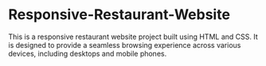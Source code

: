 # Responsive-Restaurant-Website
This is a responsive restaurant website project built using HTML and CSS. It is designed to provide a seamless browsing experience across various devices, including desktops and mobile phones.
